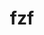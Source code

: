 ---
title: "fzf"
layout: cache
categories: [package, develop]
meta: {"versions": ["0.44.1"], "compilers": ["gcc@=7.5.0"], "oss": ["ubuntu18.04"], "platforms": ["linux"], "targets": ["x86_64_v3"], "stacks": ["developer-tools", "root"], "num_specs": 3, "num_specs_by_stack": {"root": 3, "developer-tools": 3}}
spec_details: [{"hash": "slsb2gs7jsni7fxrmnq6q6kzpzqj74rp", "compiler": "gcc@=7.5.0", "versions": ["0.44.1"], "os": "ubuntu18.04", "platform": "linux", "target": "x86_64_v3", "variants": ["build_system=makefile", "~vim"], "stacks": ["root", "developer-tools"], "size": "-", "tarball": "https://binaries.spack.io/develop/build_cache/linux-ubuntu18.04-x86_64_v3/gcc-7.5.0/fzf-0.44.1/linux-ubuntu18.04-x86_64_v3-gcc-7.5.0-fzf-0.44.1-slsb2gs7jsni7fxrmnq6q6kzpzqj74rp.spack"}, {"hash": "j7iiqs7q7ib4rqi2mef5uer3etic5wfh", "compiler": "gcc@=7.5.0", "versions": ["0.44.1"], "os": "ubuntu18.04", "platform": "linux", "target": "x86_64_v3", "variants": ["build_system=makefile", "~vim"], "stacks": ["root", "developer-tools"], "size": "-", "tarball": "https://binaries.spack.io/develop/build_cache/linux-ubuntu18.04-x86_64_v3/gcc-7.5.0/fzf-0.44.1/linux-ubuntu18.04-x86_64_v3-gcc-7.5.0-fzf-0.44.1-j7iiqs7q7ib4rqi2mef5uer3etic5wfh.spack"}, {"hash": "5qpgwoppg3ekf5dw2qdzl2eaetrqphf4", "compiler": "gcc@=7.5.0", "versions": ["0.44.1"], "os": "ubuntu18.04", "platform": "linux", "target": "x86_64_v3", "variants": ["build_system=makefile", "~vim"], "stacks": ["root", "developer-tools"], "size": "-", "tarball": "https://binaries.spack.io/develop/build_cache/linux-ubuntu18.04-x86_64_v3/gcc-7.5.0/fzf-0.44.1/linux-ubuntu18.04-x86_64_v3-gcc-7.5.0-fzf-0.44.1-5qpgwoppg3ekf5dw2qdzl2eaetrqphf4.spack"}]
---
